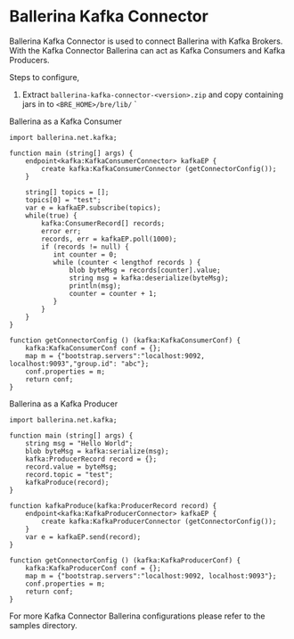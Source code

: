 # Ballerina Kafka Connector

Ballerina Kafka Connector is used to connect Ballerina with Kafka Brokers. With the Kafka Connector Ballerina can act as Kafka Consumers and Kafka Producers.

Steps to configure,
1. Extract `ballerina-kafka-connector-<version>.zip` and copy containing jars in to `<BRE_HOME>/bre/lib/`
`

Ballerina as a Kafka Consumer

```ballerina
import ballerina.net.kafka;

function main (string[] args) {
    endpoint<kafka:KafkaConsumerConnector> kafkaEP {
        create kafka:KafkaConsumerConnector (getConnectorConfig());
    }

    string[] topics = [];
    topics[0] = "test";
    var e = kafkaEP.subscribe(topics);
    while(true) {
        kafka:ConsumerRecord[] records;
        error err;
        records, err = kafkaEP.poll(1000);
        if (records != null) {
           int counter = 0;
           while (counter < lengthof records ) {
               blob byteMsg = records[counter].value;
               string msg = kafka:deserialize(byteMsg);
               println(msg);
               counter = counter + 1;
           }
        }
    }
}

function getConnectorConfig () (kafka:KafkaConsumerConf) {
    kafka:KafkaConsumerConf conf = {};
    map m = {"bootstrap.servers":"localhost:9092, localhost:9093","group.id": "abc"};
    conf.properties = m;
    return conf;
}
````
    
 
Ballerina as a Kafka Producer

```ballerina
import ballerina.net.kafka;

function main (string[] args) {
    string msg = "Hello World";
    blob byteMsg = kafka:serialize(msg);
    kafka:ProducerRecord record = {};
    record.value = byteMsg;
    record.topic = "test";
    kafkaProduce(record);
}

function kafkaProduce(kafka:ProducerRecord record) {
    endpoint<kafka:KafkaProducerConnector> kafkaEP {
        create kafka:KafkaProducerConnector (getConnectorConfig());
    }
    var e = kafkaEP.send(record);
}

function getConnectorConfig () (kafka:KafkaProducerConf) {
    kafka:KafkaProducerConf conf = {};
    map m = {"bootstrap.servers":"localhost:9092, localhost:9093"};
    conf.properties = m;
    return conf;
}
````


For more Kafka Connector Ballerina configurations please refer to the samples directory.
